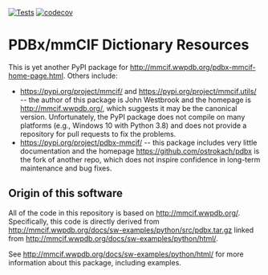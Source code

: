 [![Tests](https://github.com/Electrostatics/mmcif_pdbx/workflows/Tests/badge.svg)](https://github.com/Electrostatics/mmcif_pdbx/actions?query=workflow%3ATests)
[![codecov](https://codecov.io/gh/Electrostatics/mmcif_pdbx/branch/master/graph/badge.svg)](https://codecov.io/gh/Electrostatics/mmcif_pdbx)

# PDBx/mmCIF Dictionary Resources

This is yet another PyPI package for http://mmcif.wwpdb.org/pdbx-mmcif-home-page.html.
Others include:

* https://pypi.org/project/mmcif/ and https://pypi.org/project/mmcif.utils/ -- the author of this package is John Westbrook and the homepage is http://mmcif.wwpdb.org/, which suggests it may be the canonical version.
Unfortunately, the PyPI package does not compile on many platforms (e.g., Windows 10 with Python 3.8) and does not provide a repository for pull requests to fix the problems.
* https://pypi.org/project/pdbx-mmcif/ -- this package includes very little documentation and the homepage https://github.com/ostrokach/pdbx is the fork of another repo, which does not inspire confidence in long-term maintenance and bug fixes.

## Origin of this software
All of the code in this repository is based on http://mmcif.wwpdb.org/.
Specifically, this code is directly derived from http://mmcif.wwpdb.org/docs/sw-examples/python/src/pdbx.tar.gz linked from http://mmcif.wwpdb.org/docs/sw-examples/python/html/.

See http://mmcif.wwpdb.org/docs/sw-examples/python/html/ for more information about this package, including examples.
